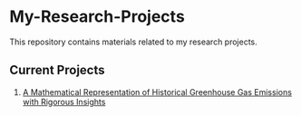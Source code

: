 # My-Research-Projects
This repository contains materials related to my research projects.

## Current Projects
1. [A Mathematical Representation of Historical Greenhouse Gas Emissions with Rigorous Insights](/Mathematical-Representation-of-Historical-GHG)

